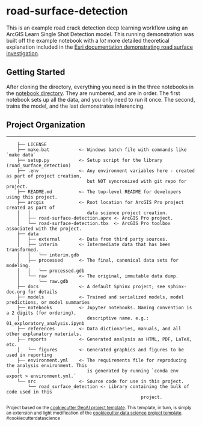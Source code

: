 # road-surface-detection

This is an example road crack detection deep learning workflow using an ArcGIS Learn Single Shot Detection model. This
running demonstration was built off the example notebook with a _lot_ more detailed theoretical explanation included in
the [Esri documentation demonstrating road surface investigation](https://developers.arcgis.com/python/sample-notebooks/automate-road-surface-investigation-using-deep-learning).

## Getting Started

After cloning the directory, everything you need is in the three notebooks in the [notebook directory](./notebooks). 
They are numbered, and are in order. The first notebook sets up all the data, and you only need to run it once. The 
second, trains the model, and the last demonstrates inferencing.

## Project Organization
------------
```
    ├── LICENSE
    ├── make.bat           <- Windows batch file with commands like `make data`
    ├── setup.py           <- Setup script for the library (road_surface_detection)
    ├── .env               <- Any environment variables here - created as part of project creation, 
    │                         but NOT syncronized with git repo for project.                
    ├── README.md          <- The top-level README for developers using this project.
    ├── arcgis             <- Root location for ArcGIS Pro project created as part of
    │   │                     data science project creation.
    │   ├── road-surface-detection.aprx <- ArcGIS Pro project.    
    │   └── road-surface-detection.tbx  <- ArcGIS Pro toolbox associated with the project.
    ├── data
    │   ├── external       <- Data from third party sources.
    │   ├── interim        <- Intermediate data that has been transformed.
    │   │   └── interim.gdb
    │   ├── processed      <- The final, canonical data sets for modeling.
    │   │   └── processed.gdb
    │   └── raw            <- The original, immutable data dump.
    │       └── raw.gdb
    ├── docs               <- A default Sphinx project; see sphinx-doc.org for details
    ├── models             <- Trained and serialized models, model predictions, or model summaries
    ├── notebooks          <- Jupyter notebooks. Naming convention is a 2 digits (for ordering),
    │                         descriptive name. e.g.: 01_exploratory_analysis.ipynb
    ├── references         <- Data dictionaries, manuals, and all other explanatory materials.
    ├── reports            <- Generated analysis as HTML, PDF, LaTeX, etc.
    │   └── figures        <- Generated graphics and figures to be used in reporting
    ├── environment.yml    <- The requirements file for reproducing the analysis environment. This 
    │                         is generated by running `conda env export > environment.yml.`                        
    └── src                <- Source code for use in this project.
        └── road_surface_detection <- Library containing the bulk of code used in this 
                                                  project. 
```

<p><small>Project based on the <a target="_blank" href="https://github.com/esri/cookiecutter-geoai">cookiecutter GeoAI project template</a>. This template, in turn, is simply an extension and light modification of the <a target="_blank" href="https://drivendata.github.io/cookiecutter-data-science/">cookiecutter data science project template</a>. #cookiecutterdatascience</small></p>
